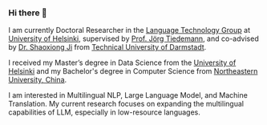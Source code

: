 ### Hi there 👋

I am currently Doctoral Researcher in the [Language Technology Group](https://blogs.helsinki.fi/language-technology/) at [University of Helsinki](https://www.helsinki.fi/en), supervised by [Prof. Jörg Tiedemann](https://blogs.helsinki.fi/tiedeman/), and co-advised by [Dr. Shaoxiong Ji](https://shaoxiongji.github.io/) from [Technical University of Darmstadt](https://www.tu-darmstadt.de/).

I received my Master’s degree in Data Science from the [University of Helsinki](https://www.helsinki.fi/en) and my Bachelor's degree in Computer Science from [Northeastern University, China](https://www.neu.edu.cn/).

I am interested in Multilingual NLP, Large Language Model, and Machine Translation. My current research focuses on expanding the multilingual capabilities of LLM, especially in low-resource languages.

